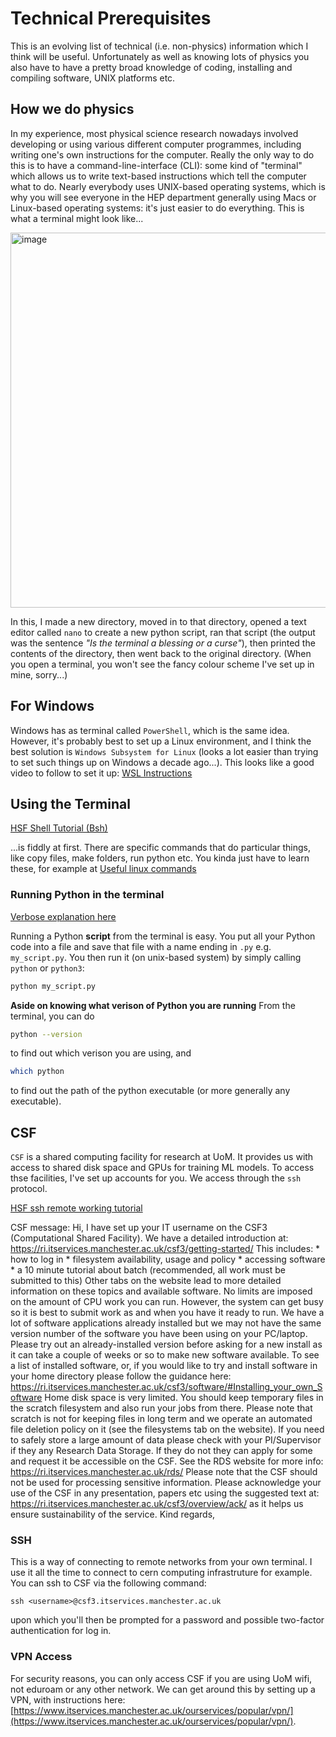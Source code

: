 # Technical Prerequisites

This is an evolving list of technical (i.e. non-physics) information which I think will be useful. Unfortunately as well as knowing lots of physics you also have to have a pretty broad knowledge of coding, installing and compiling software, UNIX platforms etc.

## How we do physics
In my experience, most physical science research nowadays involved developing or using various different computer programmes, including writing one's own instructions for the computer.
Really the only way to do this is to have a command-line-interface (CLI): some kind of "terminal" which allows us to write text-based instructions which tell the computer what to do.
Nearly everybody uses UNIX-based operating systems, which is why you will see everyone in the HEP department generally using Macs or Linux-based operating systems: it's just easier to do everything.
This is what a terminal might look like...

<img width="600" alt="image" src="https://github.com/els285/SummerProjects24/assets/68130081/1489734c-1d13-4a81-9562-68588cf03117">

In this, I made a new directory, moved in to that directory, opened a text editor called `nano` to create a new python script, ran that script (the output was the sentence *"Is the terminal a blessing or a curse"*), then printed the contents of the directory, then went back to the original directory. (When you open a terminal, you won't see the fancy colour scheme I've set up in mine, sorry...)

## For Windows

Windows has as terminal called `PowerShell`, which is the same idea.
However, it's probably best to set up a Linux environment, and I think the best solution is `Windows Subsystem for Linux` (looks a lot easier than trying to set such things up on Windows a decade ago...). 
This looks like a good video to follow to set it up: [WSL Instructions](https://www.youtube.com/watch?v=qYlgUDKKK5A)


## Using the Terminal

[HSF Shell Tutorial (Bsh)](https://swcarpentry.github.io/shell-novice/)

...is fiddly at first. There are specific commands that do particular things, like copy files, make folders, run python etc. You kinda just have to learn these, for example at
[Useful linux commands](https://www.hostinger.co.uk/tutorials/linux-commands)

### Running Python in the terminal
[Verbose explanation here](https://vteams.com/blog/how-to-run-a-python-script-in-terminal/)

Running a Python **script** from the terminal is easy. You put all your Python code into a file and save that file with a name ending in `.py` e.g. `my_script.py`. You then run it (on unix-based system) by simply calling `python` or `python3`:
```bash
python my_script.py
```
**Aside on knowing what verison of Python you are running**
From the terminal, you can do
```bash
python --version
```
to find out which verison you are using, and
```bash
which python
```
to find out the path of the python executable (or more generally any executable).




## CSF

`CSF` is a shared computing facility for research at UoM. It provides us with access to shared disk space and GPUs for training ML models.
To access thse facilities, I've set up accounts for you. We access through the `ssh` protocol.

[HSF ssh remote working tutorial](https://hsf-training.github.io/hsf-training-ssh-webpage/)

CSF message:
Hi, I have set up your IT username on the CSF3 (Computational Shared Facility). We have a detailed introduction at: https://ri.itservices.manchester.ac.uk/csf3/getting-started/ This includes: * how to log in * filesystem availability, usage and policy * accessing software * a 10 minute tutorial about batch (recommended, all work must be submitted to this) Other tabs on the website lead to more detailed information on these topics and available software. No limits are imposed on the amount of CPU work you can run. However, the system can get busy so it is best to submit work as and when you have it ready to run. We have a lot of software applications already installed but we may not have the same version number of the software you have been using on your PC/laptop. Please try out an already-installed version before asking for a new install as it can take a couple of weeks or so to make new software available. To see a list of installed software, or, if you would like to try and install software in your home directory please follow the guidance here: https://ri.itservices.manchester.ac.uk/csf3/software/#Installing_your_own_Software Home disk space is very limited. You should keep temporary files in the scratch filesystem and also run your jobs from there. Please note that scratch is not for keeping files in long term and we operate an automated file deletion policy on it (see the filesystems tab on the website). If you need to safely store a large amount of data please check with your PI/Supervisor if they any Research Data Storage. If they do not they can apply for some and request it be accessible on the CSF. See the RDS website for more info: https://ri.itservices.manchester.ac.uk/rds/ Please note that the CSF should not be used for processing sensitive information. Please acknowledge your use of the CSF in any presentation, papers etc using the suggested text at: https://ri.itservices.manchester.ac.uk/csf3/overview/ack/ as it helps us ensure sustainability of the service. Kind regards,

### SSH 
This is a way of connecting to remote networks from your own terminal. I use it all the time to connect to cern computing infrastruture for example. 
You can ssh to CSF via the following command:
```
ssh <username>@csf3.itservices.manchester.ac.uk
```
upon which you'll then be prompted for a password and possible two-factor authentication for log in.

### VPN Access
For security reasons, you can only access CSF if you are using UoM wifi, not eduroam or any other network.
We can get around this by setting up a VPN, with instructions here: [https://www.itservices.manchester.ac.uk/ourservices/popular/vpn/](https://www.itservices.manchester.ac.uk/ourservices/popular/vpn/).





